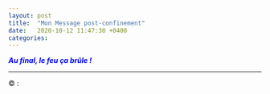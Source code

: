 ```yaml
---
layout: post
title:  "Mon Message post-confinement"
date:   2020-10-12 11:47:30 +0400
categories: 
---
```

<!---

--->


<span style="color: blue">***Au final, le feu ça brûle !***</span>
<br/>

------
&copy; : 